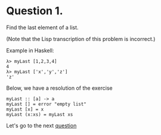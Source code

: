 # Question 1.
Find the last element of a list.

(Note that the Lisp transcription of this problem is incorrect.)

Example in Haskell:

```
λ> myLast [1,2,3,4]
4
λ> myLast ['x','y','z']
'z'
```

Below, we have a resolution of the exercise

```
myLast :: [a] -> a
myLast [] = error "empty list"
myLast [x] = x
myLast (x:xs) = myLast xs
```


Let's go to the next [question](question2.md)
